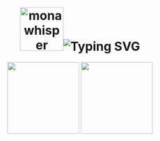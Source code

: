 # <div align="center"> <img src="https://github.com/images/mona-whisper.gif" height="100" alt="mona whisper"><img src="https://readme-typing-svg.demolab.com?font=Fira+Code&pause=100&color=58A6FF&width=485&lines=Hi+there" alt="Typing SVG"> </div>
<div align="center">
  <img src="https://github-readme-stats.vercel.app/api?username=ConvolutedDog&theme=calm&hide_title=false&hide_rank=false&show_icons=true&include_all_commits=true&count_private=true&disable_animations=false&locale=en&hide_border=false" height="165">
  <img src="https://github-readme-stats.vercel.app/api/top-langs?username=out-of-order55&theme=calm&locale=en&hide_title=false&layout=compact&card_width=320&langs_count=8&hide_border=false&hide=html" height="165">
</div>
